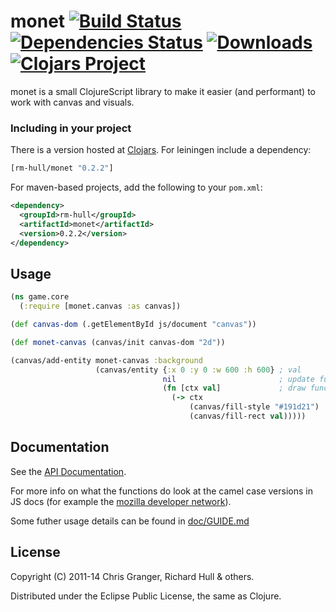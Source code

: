 # monet [![Build Status](https://travis-ci.org/rm-hull/monet.svg?branch=master)](http://travis-ci.org/rm-hull/monet) [![Dependencies Status](https://jarkeeper.com/rm-hull/monet/status.svg)](https://jarkeeper.com/rm-hull/monet) [![Downloads](https://jarkeeper.com/rm-hull/monet/downloads.svg)](https://jarkeeper.com/rm-hull/monet) [![Clojars Project](https://img.shields.io/clojars/v/rm-hull/monet.svg)](https://clojars.org/rm-hull/monet)


monet is a small ClojureScript library to make it easier (and
performant) to work with canvas and visuals.

### Including in your project

There is a version hosted at [Clojars](https://clojars.org/rm-hull/monet).
For leiningen include a dependency:

```clojure
[rm-hull/monet "0.2.2"]
```

For maven-based projects, add the following to your `pom.xml`:

```xml
<dependency>
  <groupId>rm-hull</groupId>
  <artifactId>monet</artifactId>
  <version>0.2.2</version>
</dependency>
```
## Usage

```clojure
(ns game.core
  (:require [monet.canvas :as canvas])

(def canvas-dom (.getElementById js/document "canvas"))

(def monet-canvas (canvas/init canvas-dom "2d"))

(canvas/add-entity monet-canvas :background
                   (canvas/entity {:x 0 :y 0 :w 600 :h 600} ; val
                                  nil                       ; update function
                                  (fn [ctx val]             ; draw function
                                    (-> ctx
                                        (canvas/fill-style "#191d21")
                                        (canvas/fill-rect val)))))
```

## Documentation

See the [API Documentation](http://rm-hull.github.io/monet).

For more info on what the functions do look at the camel case versions
in JS docs (for example the
[mozilla developer network](https://developer.mozilla.org/en-US/docs/Web/Guide/HTML/Canvas_tutorial?redirectlocale=en-US&redirectslug=Canvas_tutorial)).

Some futher usage details can be found in
[doc/GUIDE.md](https://github.com/rm-hull/monet/blob/master/doc/GUIDE.md)

## License

Copyright (C) 2011-14 Chris Granger, Richard Hull & others.

Distributed under the Eclipse Public License, the same as Clojure.
